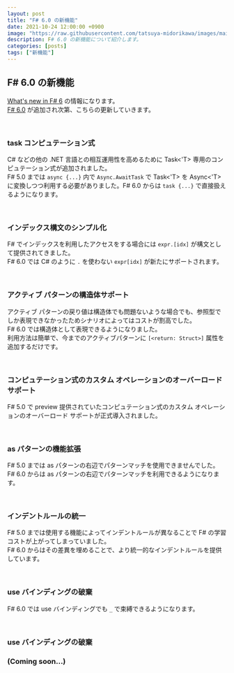 ```yaml
---
layout: post
title: "F# 6.0 の新機能"
date: 2021-10-24 12:00:00 +0900
image: "https://raw.githubusercontent.com/tatsuya-midorikawa/images/main/fsdoc-jp/common/fs-octcat.png"
description: F# 6.0 の新機能について紹介します。
categories: [posts]
tags: ["新機能"]
---
```


## F# 6.0 の新機能  

[What's new in F# 6](https://devblogs.microsoft.com/dotnet/whats-new-in-fsharp-6/) の情報になります。  
[F# 6.0](https://docs.microsoft.com/ja-jp/dotnet/fsharp/whats-new/fsharp-60) が追加され次第、こちらの更新していきます。  

<br>

### task コンピュテーション式  

C# などの他の .NET 言語との相互運用性を高めるために Task<'T> 専用のコンピュテーション式が追加されました。  
F# 5.0 までは ```async {...}``` 内で ```Async.AwaitTask``` で Task<'T> を Async<'T> に変換しつつ利用する必要がありました。F# 6.0 からは ```task {...}``` で直接扱えるようになります。  

<script src="https://gist.github.com/fffsharp/25a4f75924ae688b6b7d1ed4d8fdaa1a.js?file=task-5.0.fs"></script>  
<script src="https://gist.github.com/fffsharp/25a4f75924ae688b6b7d1ed4d8fdaa1a.js?file=task-6.0.fs"></script>  

<br>  

### インデックス構文のシンプル化  

F# でインデックスを利用したアクセスをする場合には ```expr.[idx]``` が構文として提供されてきました。  
F# 6.0 では C# のように ```.``` を使わない ```expr[idx]``` が新たにサポートされます。  

<script src="https://gist.github.com/fffsharp/25a4f75924ae688b6b7d1ed4d8fdaa1a.js?file=indexer-5.0.fs"></script>  
<script src="https://gist.github.com/fffsharp/25a4f75924ae688b6b7d1ed4d8fdaa1a.js?file=indexer-6.0.fs"></script>  

<br>

### アクティブ パターンの構造体サポート  

アクティブ パターンの戻り値は構造体でも問題ないような場合でも、参照型でしか表現できなかったためシナリオによってはコストが割高でした。  
F# 6.0 では構造体として表現できるようになりました。  
利用方法は簡単で、今までのアクティブパターンに ```[<return: Struct>]``` 属性を追加するだけです。  

<script src="https://gist.github.com/fffsharp/25a4f75924ae688b6b7d1ed4d8fdaa1a.js?file=active-pattern-6.0.fs"></script>  

<br>  

### コンピュテーション式のカスタム オペレーションのオーバーロード サポート

F# 5.0 で preview 提供されていたコンピュテーション式のカスタム オペレーションのオーバーロード サポートが正式導入されました。  

<script src="https://gist.github.com/fffsharp/25a4f75924ae688b6b7d1ed4d8fdaa1a.js?file=custome-operation-overload-6.0.fs"></script>  

<br>  

### as パターンの機能拡張  

F# 5.0 までは as パターンの右辺でパターンマッチを使用できませんでした。  
F# 6.0 からは as パターンの右辺でパターンマッチを利用できるようになります。  

<script src="https://gist.github.com/fffsharp/25a4f75924ae688b6b7d1ed4d8fdaa1a.js?file=as-pattern-5.0.fs"></script>  
<script src="https://gist.github.com/fffsharp/25a4f75924ae688b6b7d1ed4d8fdaa1a.js?file=as-pattern-6.0.fs"></script>  

<br>  

### インデントルールの統一

F# 5.0 までは使用する機能によってインデントルールが異なることで F# の学習コストが上がってしまっていました。  
F# 6.0 からはその差異を埋めることで、より統一的なインデントルールを提供しています。  

<script src="https://gist.github.com/fffsharp/25a4f75924ae688b6b7d1ed4d8fdaa1a.js?file=indent-5.0.fs"></script>  
<script src="https://gist.github.com/fffsharp/25a4f75924ae688b6b7d1ed4d8fdaa1a.js?file=indent-6.0.fs"></script>  

<br>  

### use バインディングの破棄

F# 6.0 では use バインディングでも ```_``` で束縛できるようになります。  

<script src="https://gist.github.com/fffsharp/25a4f75924ae688b6b7d1ed4d8fdaa1a.js?file=use-bindings-6.0.fs"></script>  

<br>  

### use バインディングの破棄
### (Coming soon...)

